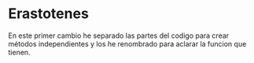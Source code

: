 # Erastotenes
En este primer cambio he separado las partes del codigo para crear métodos 
independientes y los he renombrado para aclarar la funcion que tienen.
